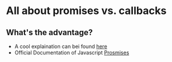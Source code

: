 # All about promises vs. callbacks

## What's the advantage?
* A cool explaination can bei found [here](https://www.quora.com/Whats-the-difference-between-a-promise-and-a-callback-in-Javascript)
* Official Documentation of Javascript [Prosmises](https://developer.mozilla.org/en-US/docs/Web/JavaScript/Reference/Global_Objects/Promise)
